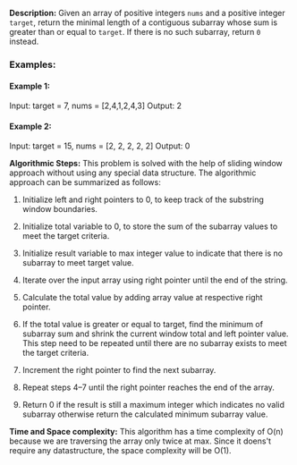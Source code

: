 **Description:**
Given an array of positive integers `nums` and a positive integer `target`, return the minimal length of a contiguous
subarray whose sum is greater than or equal to `target`. If there is no such subarray, return `0` instead.

### Examples:
#### Example 1:

Input: target = 7, nums = [2,4,1,2,4,3]
Output: 2

#### Example 2:
Input: target = 15, nums = [2, 2, 2, 2, 2]
Output: 0

**Algorithmic Steps:**
This problem is solved with the help of sliding window approach without using any special data structure. The algorithmic approach can be summarized as follows:

1. Initialize left and right pointers to 0, to keep track of the substring window boundaries.

2. Initialize total variable to 0, to store the sum of the subarray values to meet the target criteria.

3. Initialize result variable to max integer value to indicate that there is no subarray to meet target value.

4. Iterate over the input array using right pointer until the end of the string. 

5. Calculate the total value by adding array value at respective right pointer.

6. If the total value is greater or equal to target, find the minimum of subarray sum and shrink the current window total and left pointer value. This step need to be repeated until there are no subarray exists to meet the target criteria.

7. Increment the right pointer to find the next subarray.

8. Repeat steps 4–7 until the right pointer reaches the end of the array.

9. Return 0 if the result is still a maximum integer which indicates no valid subarray otherwise return the calculated minimum subarray value.

**Time and Space complexity:**
This algorithm has a time complexity of O(n) because we are traversing the array only twice at max. Since it doens't require any datastructure, the space complexity will be O(1).